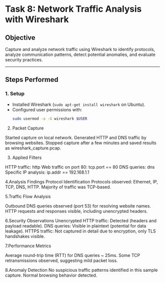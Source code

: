 # Task 8: Network Traffic Analysis with Wireshark

## Objective
Capture and analyze network traffic using Wireshark to identify protocols, analyze communication patterns, detect potential anomalies, and evaluate security practices.

---

## Steps Performed

### 1. Setup
- Installed Wireshark (`sudo apt-get install wireshark` on Ubuntu).
- Configured user permissions with:
  ```bash
  sudo usermod -a -G wireshark $USER
  
2. Packet Capture

Started capture on local network.
Generated HTTP and DNS traffic by browsing websites.
Stopped capture after a few minutes and saved results as wireshark_capture.pcap.


3. Applied Filters

HTTP traffic: http
Web traffic on port 80: tcp.port == 80
DNS queries: dns
Specific IP analysis: ip.addr == 192.168.1.1


4.Analysis Findings
Protocol Identification
Protocols observed: Ethernet, IP, TCP, DNS, HTTP.
Majority of traffic was TCP-based.

5.Traffic Flow Analysis

Outbound DNS queries observed (port 53) for resolving website names.
HTTP requests and responses visible, including unencrypted headers.

6.Security Observations
Unencrypted HTTP traffic: Detected (headers and payload readable).
DNS queries: Visible in plaintext (potential for data leakage).
HTTPS traffic: Not captured in detail due to encryption, only TLS handshakes visible.

7.Performance Metrics

Average round-trip time (RTT) for DNS queries ~ 25ms.
Some TCP retransmissions observed, suggesting mild packet loss.

8.Anomaly Detection
No suspicious traffic patterns identified in this sample capture.
Normal browsing behavior detected.

